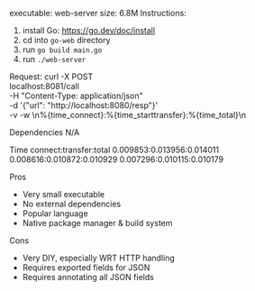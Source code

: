 executable: web-server
size: 6.8M
Instructions:
1. install Go: https://go.dev/doc/install
2. cd into `go-web` directory
3. run `go build main.go`
4. run `./web-server`

Request:
curl -X POST \
localhost:8081/call \
-H "Content-Type: application/json" \
-d '{"url": "http://localhost:8080/resp"}' \
-v -w \\n%{time_connect}:%{time_starttransfer}:%{time_total}\\n

Dependencies
N/A

Time
connect:transfer:total
0.009853:0.013956:0.014011
0.008616:0.010872:0.010929
0.007296:0.010115:0.010179

Pros
- Very small executable
- No external dependencies
- Popular language
- Native package manager & build system

Cons
- Very DIY, especially WRT HTTP handling
- Requires exported fields for JSON
- Requires annotating all JSON fields